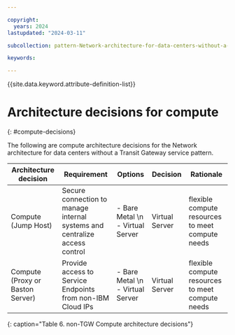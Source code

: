 ```yaml
---

copyright:
  years: 2024
lastupdated: "2024-03-11"

subcollection: pattern-Network-architecture-for-data-centers-without-a-Transit-Gateway-service

keywords:

---
```


{{site.data.keyword.attribute-definition-list}}

# Architecture decisions for compute
{: #compute-decisions}

The following are compute architecture decisions for the Network architecture for data centers without a Transit Gateway service pattern.

| **Architecture decision**        | **Requirement**                                                            | **Options**                                 | **Decision**   | **Rationale**                                    |
|----------------------------------|----------------------------------------------------------------------------|---------------------------------------------|----------------|--------------------------------------------------|
| Compute (Jump Host)              | Secure connection to manage internal systems and centralize access control | - Bare Metal  \n - Virtual Server | Virtual Server | flexible compute resources to meet compute needs |
| Compute (Proxy or Baston Server) | Provide access to Service Endpoints from non-IBM Cloud IPs                 | - Bare Metal  \n - Virtual Server | Virtual Server | flexible compute resources to meet compute needs |
{: caption="Table 6. non-TGW Compute architecture decisions"}
